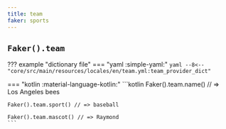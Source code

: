 ```yaml
---
title: team
faker: sports
---
```


## `Faker().team`

??? example "dictionary file"
    === "yaml :simple-yaml:"
        ```yaml
        --8<-- "core/src/main/resources/locales/en/team.yml:team_provider_dict"
        ```

=== "kotlin :material-language-kotlin:"
    ```kotlin
    Faker().team.name() // => Los Angeles bees

    Faker().team.sport() // => baseball

    Faker().team.mascot() // => Raymond
    ```

